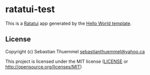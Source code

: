 # ratatui-test

This is a [Ratatui] app generated by the [Hello World template].

[Ratatui]: https://ratatui.rs
[Hello World Template]: https://github.com/ratatui/templates/tree/main/hello-world

## License

Copyright (c) Sebastian Thuemmel <sebastianthuemmel@yahoo.ca>

This project is licensed under the MIT license ([LICENSE] or <http://opensource.org/licenses/MIT>)

[LICENSE]: ./LICENSE
